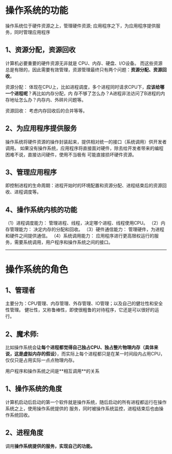 # 操作系统的功能

操作系统位于硬件资源之上，管理硬件资源; 应⽤程序之下，为应⽤程序提供服务，同时管理应⽤程序 

## 1、资源分配，资源回收 
计算机必要重要的硬件资源⽆⾮就是 CPU、内存、硬盘、I/O设备。
⽽这些资源总是有限的，因此需要有效管理，资源管理最终只有两个问题：**资源分配、资源回收**。 

资源分配： 体现在CPU上，⽐如进程调度，多个进程同时请求CPU下，**应该给哪⼀个进程呢**？再⽐如内存分配，内
存不够了怎么办？A进程⾮法访问了B进程的内存地址怎么办？内存内、外碎⽚问题等。 

资源回收： 考虑内存回收后的合并等等。 

## 2、为应⽤程序提供服务
操作系统将硬件资源的操作封装起来，提供相对统⼀的接⼝（系统调⽤）供开发者调⽤。 
如果没有操作系统，应⽤程序将直接⾯对硬件，除去给开发者带来的编程困难不说，直接访问硬件，使⽤不当极有
可能直接损坏硬件资源。

## 3、管理应⽤程序 
即控制进程的⽣命周期：进程开始时的环境配置和资源分配、进程结束后的资源回收、进程调度等。 

## 4、操作系统内核的功能
（1）进程调度能⼒： 管理进程、线程，决定哪个进程、线程使⽤CPU。 
（2）内存管理能⼒： 决定内存的分配和回收。 
（3）硬件通信能⼒： 管理硬件，为进程和硬件之间提供通信。 
（4）系统调⽤能⼒： 应⽤程序进⾏更⾼限权运⾏的服务，需要系统调⽤，⽤户程序和操作系统之间的接⼝。

----

# 操作系统的⻆⾊
## 1、管理者
主要分为：CPU管理、内存管理、外存管理、IO管理；以及⾃⼰的健壮性和安全性管理。 
健壮性，⼜称鲁棒性，即使很粗鲁的对待程序，它还是可以很好的运⾏。
## 2、魔术师:
⽐如操作系统会**让每个进程都觉得⾃⼰独占CPU、独占整⽚物理内存（具体来说，这是虚拟内存的假设）**，⽽实际上每个进程都只是在某⼀时间段内占⽤CPU，仅仅只是占⽤实际⼀点点物理内存。 

⽤户程序和操作系统之间是**相互调⽤**的关系

## 1、操作系统的⻆度
计算机启动后启动的第⼀个软件就是操作系统，随后启动的所有进程都运⾏在操作系统之上，使⽤操作系统提供的
服务，同时被操作系统监控，进程结束后也由操作系统回收。

## 2、进程⻆度
调⽤**操作系统提供的服务，实现⾃⼰的功能。**